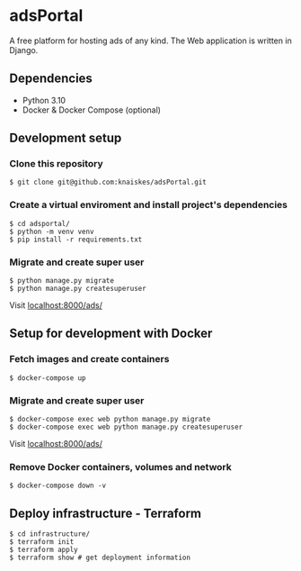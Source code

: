# adsPortal

A free platform for hosting ads of any kind. The Web application is written
in Django.

## Dependencies

- Python 3.10
- Docker & Docker Compose (optional)

## Development setup

### Clone this repository

```
$ git clone git@github.com:knaiskes/adsPortal.git
```

### Create a virtual enviroment and install project's dependencies

```
$ cd adsportal/
$ python -m venv venv
$ pip install -r requirements.txt
```

### Migrate and create super user

```
$ python manage.py migrate
$ python manage.py createsuperuser
```

Visit [localhost:8000/ads/](http://localhost:8000/ads/)


## Setup for development with Docker

### Fetch images and create containers

```
$ docker-compose up
```

### Migrate and create super user

```
$ docker-compose exec web python manage.py migrate
$ docker-compose exec web python manage.py createsuperuser
```

Visit [localhost:8000/ads/](http://localhost:8000/ads/)

### Remove Docker containers, volumes and network

```
$ docker-compose down -v
```

## Deploy infrastructure - Terraform

```
$ cd infrastructure/
$ terraform init
$ terraform apply
$ terraform show # get deployment information
```
